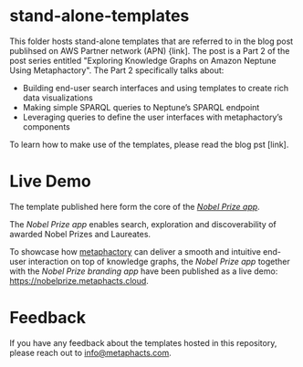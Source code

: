 # stand-alone-templates
This folder hosts stand-alone templates that are referred to in the blog post publihsed on AWS Partner network (APN) {link]. 
The post is a Part 2 of the post series entitled "Exploring Knowledge Graphs on Amazon Neptune Using Metaphactory". 
The Part 2 specifically talks about:
* Building end-user search interfaces and using templates to create rich data visualizations
* Making simple SPARQL queries to Neptune’s SPARQL endpoint
* Leveraging queries to define the user interfaces with metaphactory’s components

To learn how to make use of the templates, please read the blog pst [link]. 

# Live Demo
The template published here form the core of the [*Nobel Prize app*](https://github.com/metaphacts/nobel-prize/). 

The *Nobel Prize app* enables search, exploration and discoverability of awarded Nobel Prizes and Laureates. 

To showcase how [metaphactory](https://metaphacts.com/product) can deliver a smooth and intuitive end-user interaction on top of knowledge graphs, the *Nobel Prize app* together with the *Nobel Prize branding app* have been published as a live demo: https://nobelprize.metaphacts.cloud.

# Feedback
If you have any feedback about the templates hosted in this repository, please reach out to info@metaphacts.com. 
